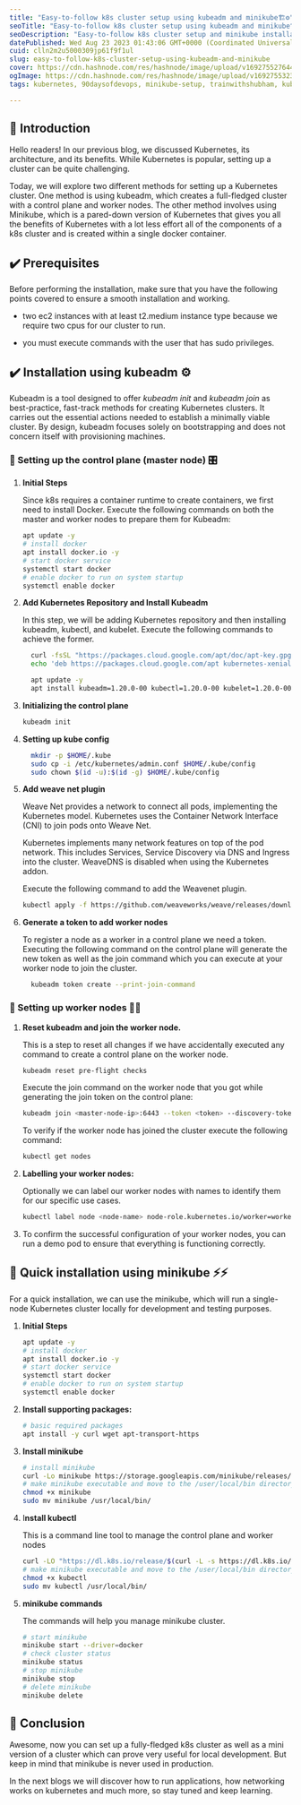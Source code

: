 ```yaml
---
title: "Easy-to-follow k8s cluster setup using kubeadm and minikube🏗️⚙️"
seoTitle: "Easy-to-follow k8s cluster setup using kubeadm and minikube🏗️⚙️"
seoDescription: "Easy-to-follow k8s cluster setup and minikube installation guide for local environments.🏗️⚙️"
datePublished: Wed Aug 23 2023 01:43:06 GMT+0000 (Coordinated Universal Time)
cuid: clln2m2u5000309jp61f9f1ul
slug: easy-to-follow-k8s-cluster-setup-using-kubeadm-and-minikube
cover: https://cdn.hashnode.com/res/hashnode/image/upload/v1692755276447/345a9bef-506e-4134-afc0-21451e529f7b.png
ogImage: https://cdn.hashnode.com/res/hashnode/image/upload/v1692755323176/e457ba56-2bd2-4b15-adeb-7d343e492c46.png
tags: kubernetes, 90daysofdevops, minikube-setup, trainwithshubham, kubeadm-setup

---
```


## 📍 Introduction

Hello readers! In our previous blog, we discussed Kubernetes, its architecture, and its benefits. While Kubernetes is popular, setting up a cluster can be quite challenging.

Today, we will explore two different methods for setting up a Kubernetes cluster. One method is using kubeadm, which creates a full-fledged cluster with a control plane and worker nodes. The other method involves using Minikube, which is a pared-down version of Kubernetes that gives you all the benefits of Kubernetes with a lot less effort all of the components of a k8s cluster and is created within a single docker container.

## ✔️ Prerequisites

Before performing the installation, make sure that you have the following points covered to ensure a smooth installation and working.

* two ec2 instances with at least t2.medium instance type because we require two cpus for our cluster to run.
    
* you must execute commands with the user that has sudo privileges.
    

## ✔️ Installation using kubeadm ⚙️

Kubeadm is a tool designed to offer *kubeadm init* and *kubeadm join* as best-practice, fast-track methods for creating Kubernetes clusters. It carries out the essential actions needed to establish a minimally viable cluster. By design, kubeadm focuses solely on bootstrapping and does not concern itself with provisioning machines.

### 🔸 Setting up the control plane (master node) 🎛️

1. **Initial Steps**
    
    Since k8s requires a container runtime to create containers, we first need to install Docker. Execute the following commands on both the master and worker nodes to prepare them for Kubeadm:
    
    ```bash
    apt update -y
    # install docker
    apt install docker.io -y
    # start docker service
    systemctl start docker
    # enable docker to run on system startup
    systemctl enable docker
    ```
    
2. **Add Kubernetes Repository and Install Kubeadm**
    
    In this step, we will be adding Kubernetes repository and then installing kubeadm, kubectl, and kubelet. Execute the following commands to achieve the former.
    
    ```bash
      curl -fsSL "https://packages.cloud.google.com/apt/doc/apt-key.gpg" | sudo gpg --dearmor -o /etc/apt/trusted.gpg.d/kubernetes-archive-keyring.gpg
      echo 'deb https://packages.cloud.google.com/apt kubernetes-xenial main' > /etc/apt/sources.list.d/kubernetes.list
    
      apt update -y
      apt install kubeadm=1.20.0-00 kubectl=1.20.0-00 kubelet=1.20.0-00 -y
    ```
    
3. **Initializing the control plane**
    
    ```bash
    kubeadm init
    ```
    
4. **Setting up kube config**
    
    ```bash
      mkdir -p $HOME/.kube
      sudo cp -i /etc/kubernetes/admin.conf $HOME/.kube/config
      sudo chown $(id -u):$(id -g) $HOME/.kube/config
    ```
    
5. **Add weave net plugin**
    
    Weave Net provides a network to connect all pods, implementing the Kubernetes model. Kubernetes uses the Container Network Interface (CNI) to join pods onto Weave Net.
    
    Kubernetes implements many network features on top of the pod network. This includes Services, Service Discovery via DNS and Ingress into the cluster. WeaveDNS is disabled when using the Kubernetes addon.
    
    Execute the following command to add the Weavenet plugin.
    
    ```bash
    kubectl apply -f https://github.com/weaveworks/weave/releases/download/v2.8.1/weave-daemonset-k8s.yaml
    ```
    
6. **Generate a token to add worker nodes**
    
    To register a node as a worker in a control plane we need a token. Executing the following command on the control plane will generate the new token as well as the join command which you can execute at your worker node to join the cluster.
    
    ```bash
      kubeadm token create --print-join-command
    ```
    

### 🔸 Setting up worker nodes 👷‍♂️

1. **Reset kubeadm and join the worker node.**
    
    This is a step to reset all changes if we have accidentally executed any command to create a control plane on the worker node.
    
    ```bash
    kubeadm reset pre-flight checks
    ```
    
    Execute the join command on the worker node that you got while generating the join token on the control plane:
    
    ```bash
    kubeadm join <master-node-ip>:6443 --token <token> --discovery-token-ca-cert-hash <hash> --v=5
    ```
    
    To verify if the worker node has joined the cluster execute the following command:
    
    ```bash
    kubectl get nodes
    ```
    
2. **Labelling your worker nodes:**
    
    Optionally we can label our worker nodes with names to identify them for our specific use cases.
    
    ```bash
    kubectl label node <node-name> node-role.kubernetes.io/worker=worker
    ```
    
3. To confirm the successful configuration of your worker nodes, you can run a demo pod to ensure that everything is functioning correctly.
    

## 🔸 Quick installation using minikube ⚡⚡

For a quick installation, we can use the minikube, which will run a single-node Kubernetes cluster locally for development and testing purposes.

1. **Initial Steps**
    
    ```bash
    apt update -y
    # install docker
    apt install docker.io -y
    # start docker service
    systemctl start docker
    # enable docker to run on system startup
    systemctl enable docker
    ```
    
2. **Install supporting packages:**
    
    ```bash
    # basic required packages
    apt install -y curl wget apt-transport-https
    ```
    
3. **Install minikube**
    
    ```bash
    # install minikube
    curl -Lo minikube https://storage.googleapis.com/minikube/releases/latest/minikube-linux-amd64
    # make minikube executable and move to the /user/local/bin directory
    chmod +x minikube
    sudo mv minikube /usr/local/bin/
    ```
    
4. I**nstall kubectl**
    
    This is a command line tool to manage the control plane and worker nodes
    
    ```bash
    curl -LO "https://dl.k8s.io/release/$(curl -L -s https://dl.k8s.io/release/stable.txt)/bin/linux/amd64/kubectl"
    # make minikube executable and move to the /user/local/bin directory
    chmod +x kubectl
    sudo mv kubectl /usr/local/bin/
    ```
    
5. **minikube commands**
    
    The commands will help you manage minikube cluster.
    
    ```bash
    # start minikube
    minikube start --driver=docker
    # check cluster status
    minikube status
    # stop minikube
    minikube stop
    # delete minikube
    minikube delete
    ```
    

## 📍 Conclusion

Awesome, now you can set up a fully-fledged k8s cluster as well as a mini version of a cluster which can prove very useful for local development. But keep in mind that minikube is never used in production.

In the next blogs we will discover how to run applications, how networking works on kubernetes and much more, so stay tuned and keep learning.